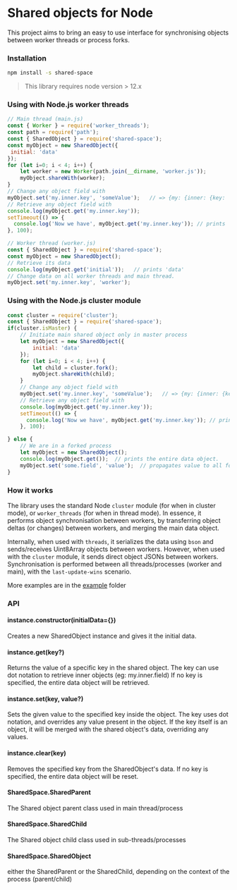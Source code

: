 # Shared objects for Node

This project aims to bring an easy to use interface for synchronising
objects between worker threads or process forks.

### Installation

```bash
npm install -s shared-space
```

> This library requires node version > 12.x

### Using with Node.js worker threads

```javascript
// Main thread (main.js)
const { Worker } = require('worker_threads');
const path = require('path');
const { SharedObject } = require('shared-space');
const myObject = new SharedObject({
 initial: 'data'
});
for (let i=0; i < 4; i++) {
    let worker = new Worker(path.join(__dirname, 'worker.js'));
    myObject.shareWith(worker);
}
// Change any object field with
myObject.set('my.inner.key', 'someValue');   // => {my: {inner: {key: 'someValue'}}}
// Retrieve any object field with
console.log(myObject.get('my.inner.key'));
setTimeout(() => {
  console.log('Now we have', myObject.get('my.inner.key')); // prints 'worker'
}, 100);

// Worker thread (worker.js)
const { SharedObject } = require('shared-space');
const myObject = new SharedObject();
// Retrieve its data
console.log(myObject.get('initial'));   // prints 'data'
// Change data on all worker threads and main thread.
myObject.set('my.inner.key', 'worker');
```

### Using with the Node.js cluster module

```javascript
const cluster = require('cluster');
const { SharedObject } = require('shared-space');
if(cluster.isMaster) {
    // Initiate main shared object only in master process
    let myObject = new SharedObject({
        initial: 'data'
    });
    for (let i=0; i < 4; i++) {
        let child = cluster.fork();
        myObject.shareWith(child);
    }
    // Change any object field with
    myObject.set('my.inner.key', 'someValue');   // => {my: {inner: {key: 'someValue'}}}
    // Retrieve any object field with
    console.log(myObject.get('my.inner.key'));
    setTimeout(() => {
      console.log('Now we have', myObject.get('my.inner.key')); // prints 'worker'
    }, 100);

} else {
    // We are in a forked process
    let myObject = new SharedObject();
    console.log(myObject.get());  // prints the entire data object.
    myObject.set('some.field', 'value');  // propagates value to all forked children, and the main process
}
```

### How it works
The library uses the standard Node `cluster` module (for when in cluster mode), or `worker_threads` (for when in thread mode).
In essence, it performs object synchronisation between workers, by transferring object deltas (or changes) between workers,
and merging the main data object.

Internally, when used with `threads`, it serializes the data using `bson` and sends/receives Uint8Array objects between workers.
However, when used with the `cluster` module, it sends direct object JSONs between workers.
Synchronisation is performed between all threads/processes (worker and main), with the `last-update-wins` scenario.

More examples are in the [example](https://github.com/snupa/node-shared-space/tree/master/example) folder

### API

#### instance.constructor(initialData={})
Creates a new SharedObject instance and gives it the initial data.

#### instance.get(key?)
Returns the value of a specific key in the shared object. The key can use dot notation to retrieve inner objects (eg: my.inner.field)
If no key is specified, the entire data object will be retrieved.

#### instance.set(key, value?)
Sets the given value to the specified key inside the object. The key uses dot notation, and overrides any value present in the object.
If the key itself is an object, it will be merged with the shared object's data, overriding any values.

#### instance.clear(key)
Removes the specified key from the SharedObject's data. If no key is specified, the entire data object will be reset.

#### SharedSpace.SharedParent
The Shared object parent class used in main thread/process

#### SharedSpace.SharedChild
The Shared object child class used in sub-threads/processes

#### SharedSpace.SharedObject
either the SharedParent or the SharedChild, depending on the context of the process (parent/child)
